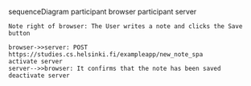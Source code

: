 sequenceDiagram
    participant browser
    participant server

    Note right of browser: The User writes a note and clicks the Save button

    browser->>server: POST https://studies.cs.helsinki.fi/exampleapp/new_note_spa
    activate server
    server-->>browser: It confirms that the note has been saved
    deactivate server
